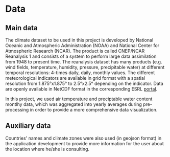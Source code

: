 # Data

## Main data
The climate dataset to be used in this project is developed by National Oceanic and Atmospheric Administration (NOAA) and National Center for Atmospheric Research (NCAR). The product is called CNEP/NCAR Reanalysis 1 and consists of a system to perform large data assimilation from 1948 to present time. The reanalysis dataset has many products (e.g. wind fields, temperature, humidity, pressure, precipitable water) at different temporal resolutions: 4-times daily, daily, monthly values. The different meteorological indicators are available in grid format with a spatial resolution from 1.875°x1.875° to 2.5°x2.5° depending on the indicator. Data are openly available in NetCDF format in the corresponding ESRL [portal](https://www.esrl.noaa.gov/psd/data/gridded/data.ncep.reanalysis.html).

In this project, we used air temperature and preciptable water content montlhy data, which was aggregated into yearly averages during pre-processing in order to provide a more comprehensive data visualization.

## Auxiliary data
Countries' names and climate zones were also used (in geojson format) in the application development to provide more information for the user about the location where he/she is consulting.
